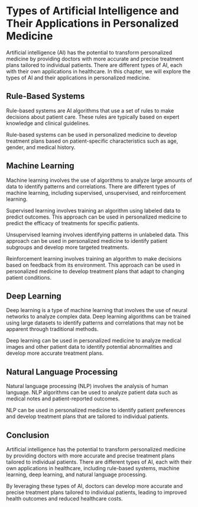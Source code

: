 Types of Artificial Intelligence and Their Applications in Personalized Medicine
==================================================================================================================================

Artificial intelligence (AI) has the potential to transform personalized medicine by providing doctors with more accurate and precise treatment plans tailored to individual patients. There are different types of AI, each with their own applications in healthcare. In this chapter, we will explore the types of AI and their applications in personalized medicine.

Rule-Based Systems
------------------

Rule-based systems are AI algorithms that use a set of rules to make decisions about patient care. These rules are typically based on expert knowledge and clinical guidelines.

Rule-based systems can be used in personalized medicine to develop treatment plans based on patient-specific characteristics such as age, gender, and medical history.

Machine Learning
----------------

Machine learning involves the use of algorithms to analyze large amounts of data to identify patterns and correlations. There are different types of machine learning, including supervised, unsupervised, and reinforcement learning.

Supervised learning involves training an algorithm using labeled data to predict outcomes. This approach can be used in personalized medicine to predict the efficacy of treatments for specific patients.

Unsupervised learning involves identifying patterns in unlabeled data. This approach can be used in personalized medicine to identify patient subgroups and develop more targeted treatments.

Reinforcement learning involves training an algorithm to make decisions based on feedback from its environment. This approach can be used in personalized medicine to develop treatment plans that adapt to changing patient conditions.

Deep Learning
-------------

Deep learning is a type of machine learning that involves the use of neural networks to analyze complex data. Deep learning algorithms can be trained using large datasets to identify patterns and correlations that may not be apparent through traditional methods.

Deep learning can be used in personalized medicine to analyze medical images and other patient data to identify potential abnormalities and develop more accurate treatment plans.

Natural Language Processing
---------------------------

Natural language processing (NLP) involves the analysis of human language. NLP algorithms can be used to analyze patient data such as medical notes and patient-reported outcomes.

NLP can be used in personalized medicine to identify patient preferences and develop treatment plans that are tailored to individual patients.

Conclusion
----------

Artificial intelligence has the potential to transform personalized medicine by providing doctors with more accurate and precise treatment plans tailored to individual patients. There are different types of AI, each with their own applications in healthcare, including rule-based systems, machine learning, deep learning, and natural language processing.

By leveraging these types of AI, doctors can develop more accurate and precise treatment plans tailored to individual patients, leading to improved health outcomes and reduced healthcare costs.
